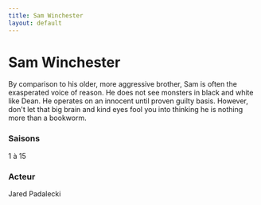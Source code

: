 ```yaml
---
title: Sam Winchester
layout: default
---
```


# **Sam Winchester**

By comparison to his older, more aggressive brother, Sam is often the exasperated voice of reason. He does not see monsters in black and white like Dean. He operates on an innocent until proven guilty basis. However, don't let that big brain and kind eyes fool you into thinking he is nothing more than a bookworm.

### Saisons

1 à 15

### Acteur

Jared Padalecki
